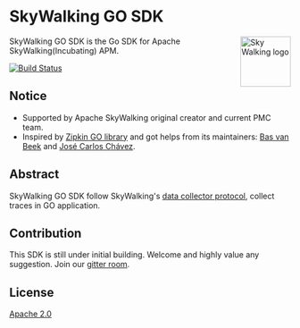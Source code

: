 SkyWalking GO SDK
==========

<img src="https://skywalkingtest.github.io/page-resources/3.0/skywalking.png" alt="Sky Walking logo" height="90px" align="right" />

SkyWalking GO SDK is the Go SDK for Apache SkyWalking(Incubating) APM.

[![Build Status](https://travis-ci.org/OpenSkywalking/skywalking-go.svg?branch=master)](https://travis-ci.org/OpenSkywalking/skywalking-go)

## Notice
- Supported by Apache SkyWalking original creator and current PMC team.
- Inspired by [Zipkin GO library](https://github.com/openzipkin/zipkin-go)
and got helps from its maintainers: [Bas van Beek](https://github.com/basvanbeek) and [José Carlos Chávez]().

## Abstract
SkyWalking GO SDK follow SkyWalking's [data collector protocol](https://github.com/apache/incubator-skywalking-data-collect-protocol),
collect traces in GO application.

## Contribution
This SDK is still under initial building. Welcome and highly value any suggestion. Join our [gitter room](https://gitter.im/openskywalking/Lobby).

## License
[Apache 2.0](LICENSE.md)
